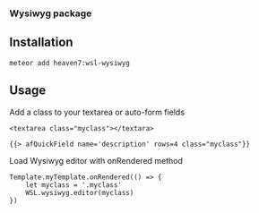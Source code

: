 ### Wysiwyg package

## Installation
```
meteor add heaven7:wsl-wysiwyg
```
## Usage
Add a class to your textarea or auto-form fields
```
<textarea class="myclass"></textara>
```

```
{{> afQuickField name='description' rows=4 class="myclass"}}
```

Load Wysiwyg editor with onRendered method
```
Template.myTemplate.onRendered(() => {
    let myclass = '.myclass'
    WSL.wysiwyg.editor(myclass)
})
```